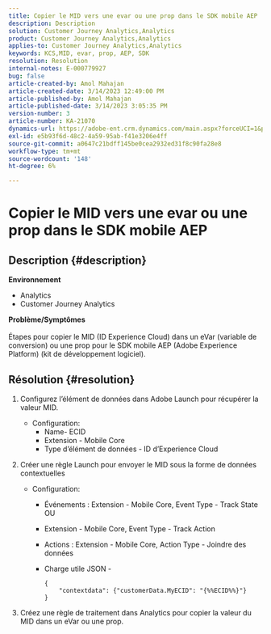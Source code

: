 ```yaml
---
title: Copier le MID vers une evar ou une prop dans le SDK mobile AEP
description: Description
solution: Customer Journey Analytics,Analytics
product: Customer Journey Analytics,Analytics
applies-to: Customer Journey Analytics,Analytics
keywords: KCS,MID, evar, prop, AEP, SDK
resolution: Resolution
internal-notes: E-000779927
bug: false
article-created-by: Amol Mahajan
article-created-date: 3/14/2023 12:49:00 PM
article-published-by: Amol Mahajan
article-published-date: 3/14/2023 3:05:35 PM
version-number: 3
article-number: KA-21070
dynamics-url: https://adobe-ent.crm.dynamics.com/main.aspx?forceUCI=1&pagetype=entityrecord&etn=knowledgearticle&id=4ea85291-66c2-ed11-83ff-6045bd0065b6
exl-id: e5b93f6d-48c2-4a59-95ab-f41e3206e4ff
source-git-commit: a0647c21bdff145be0cea2932ed31f8c90fa28e8
workflow-type: tm+mt
source-wordcount: '148'
ht-degree: 6%

---
```


# Copier le MID vers une evar ou une prop dans le SDK mobile AEP

## Description {#description}

<b>Environnement</b>
- Analytics
- Customer Journey Analytics

<b>Problème/Symptômes</b><br><br>Étapes pour copier le MID (ID Experience Cloud) dans un eVar (variable de conversion) ou une prop pour le SDK mobile AEP (Adobe Experience Platform) (kit de développement logiciel).<br>

## Résolution {#resolution}


1. Configurez l’élément de données dans Adobe Launch pour récupérer la valeur MID.
   - Configuration:
      - Name- ECID
      - Extension - Mobile Core
      - Type d’élément de données - ID d’Experience Cloud
2. Créer une règle Launch pour envoyer le MID sous la forme de données contextuelles
   - Configuration:
      - Événements : Extension - Mobile Core, Event Type - Track State OU
      - Extension - Mobile Core, Event Type - Track Action
      - Actions : Extension - Mobile Core, Action Type - Joindre des données
      - Charge utile JSON -

         ```
         {
             "contextdata": {"customerData.MyECID": "{%%ECID%%}"}
         }
         ```

3. Créez une règle de traitement dans Analytics pour copier la valeur du MID dans un eVar ou une prop.
